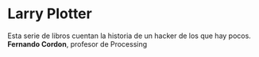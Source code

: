 # Larry Plotter

Esta serie de libros cuentan la historia de un hacker de los que hay pocos.
**Fernando Cordon**, profesor de Processing